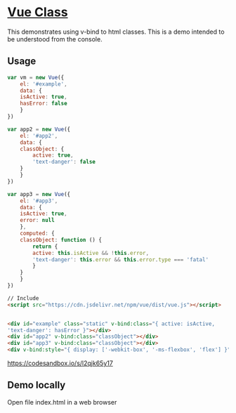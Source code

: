 # [Vue Class](https://vuejs.org/v2/guide/class-and-style.html)

This demonstrates using v-bind to html classes. This is a demo intended
to be understood from the console.

## Usage

```javascript
var vm = new Vue({
    el: '#example',
    data: {
    isActive: true,
    hasError: false
    }
})

var app2 = new Vue({
    el: '#app2',
    data: {
    classObject: {
        active: true,
        'text-danger': false
    }
    }
})

var app3 = new Vue({
    el: '#app3',
    data: {
    isActive: true,
    error: null
    },
    computed: {
    classObject: function () {
        return {
        active: this.isActive && !this.error,
        'text-danger': this.error && this.error.type === 'fatal'
        }
    }
    }
})
```

```html
// Include
<script src="https://cdn.jsdelivr.net/npm/vue/dist/vue.js"></script>


<div id="example" class="static" v-bind:class="{ active: isActive,
'text-danger': hasError }"></div>
<div id="app2" v-bind:class="classObject"></div>
<div id="app3" v-bind:class="classObject"></div>
<div v-bind:style="{ display: ['-webkit-box', '-ms-flexbox', 'flex'] }"></div>
```

https://codesandbox.io/s/l2qjk65y17

## Demo locally

Open file index.html in a web browser
